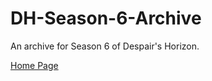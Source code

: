 # DH-Season-6-Archive
An archive for Season 6 of Despair's Horizon.

[Home Page](https://astreatss.github.io/DH-Season-6-Archive/Home)
